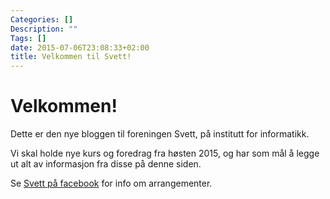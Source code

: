```yaml
---
Categories: []
Description: ""
Tags: []
date: 2015-07-06T23:08:33+02:00
title: Velkommen til Svett!
---
```


# Velkommen!

Dette er den nye bloggen til foreningen Svett, på institutt for informatikk.  

Vi skal holde nye kurs og foredrag fra høsten 2015, og har som mål å legge ut
alt av informasjon fra disse på denne siden.

Se [Svett på facebook](https://www.facebook.com/svettifi) for info om arrangementer.
